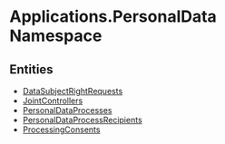 ﻿---
uid: Applications.PersonalData
---
# Applications.PersonalData Namespace

## Entities
- [DataSubjectRightRequests](Applications.PersonalData.DataSubjectRightRequests.md)  
- [JointControllers](Applications.PersonalData.JointControllers.md)  
- [PersonalDataProcesses](Applications.PersonalData.PersonalDataProcesses.md)  
- [PersonalDataProcessRecipients](Applications.PersonalData.PersonalDataProcessRecipients.md)  
- [ProcessingConsents](Applications.PersonalData.ProcessingConsents.md)  

